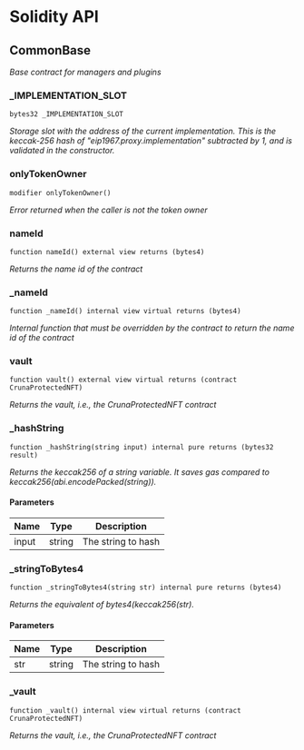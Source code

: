 # Solidity API

## CommonBase

_Base contract for managers and plugins_

### _IMPLEMENTATION_SLOT

```solidity
bytes32 _IMPLEMENTATION_SLOT
```

_Storage slot with the address of the current implementation.
This is the keccak-256 hash of "eip1967.proxy.implementation" subtracted by 1, and is
validated in the constructor._

### onlyTokenOwner

```solidity
modifier onlyTokenOwner()
```

_Error returned when the caller is not the token owner_

### nameId

```solidity
function nameId() external view returns (bytes4)
```

_Returns the name id of the contract_

### _nameId

```solidity
function _nameId() internal view virtual returns (bytes4)
```

_Internal function that must be overridden by the contract to
return the name id of the contract_

### vault

```solidity
function vault() external view virtual returns (contract CrunaProtectedNFT)
```

_Returns the vault, i.e., the CrunaProtectedNFT contract_

### _hashString

```solidity
function _hashString(string input) internal pure returns (bytes32 result)
```

_Returns the keccak256 of a string variable.
It saves gas compared to keccak256(abi.encodePacked(string))._

#### Parameters

| Name | Type | Description |
| ---- | ---- | ----------- |
| input | string | The string to hash |

### _stringToBytes4

```solidity
function _stringToBytes4(string str) internal pure returns (bytes4)
```

_Returns the equivalent of bytes4(keccak256(str)._

#### Parameters

| Name | Type | Description |
| ---- | ---- | ----------- |
| str | string | The string to hash |

### _vault

```solidity
function _vault() internal view virtual returns (contract CrunaProtectedNFT)
```

_Returns the vault, i.e., the CrunaProtectedNFT contract_

